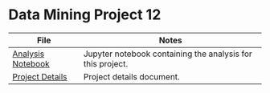 # Data Mining Project 12 

|File   |Notes   |
|-------|--------|
|[Analysis Notebook](./StateClassificationIRS.ipynb )|  Jupyter notebook containing the analysis for this project. |
|[Project Details](./group12_project.md )| Project details document. |
